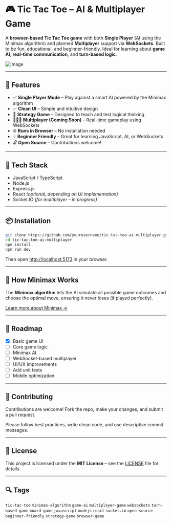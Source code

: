 
# 🎮 Tic Tac Toe – AI & Multiplayer Game

A **browser-based Tic Tac Toe game** with both **Single Player** (AI using the Minimax algorithm) and planned **Multiplayer** support via **WebSockets**. Built to be fun, educational, and beginner-friendly. Ideal for learning about **game AI**, **real-time communication**, and **turn-based logic**.

![image](https://github.com/user-attachments/assets/71ced3cf-346d-4515-872f-23945ecaafe9)

---

## 🚀 Features

- ✅ **Single Player Mode** – Play against a smart AI powered by the Minimax algorithm  
- ✅ **Clean UI** – Simple and intuitive design  
- 🧠 **Strategy Game** – Designed to teach and test logical thinking  
- 🧑‍🤝‍🧑 **Multiplayer (Coming Soon)** – Real-time gameplay using WebSockets  
- 🌐 **Runs in Browser** – No installation needed  
- 💡 **Beginner Friendly** – Great for learning JavaScript, AI, or WebSockets  
- 🔓 **Open Source** – Contributions welcome!  

---

## 🔧 Tech Stack

- JavaScript / TypeScript  
- Node.js  
- Express.js  
- React *(optional, depending on UI implementation)*  
- Socket.IO *(for multiplayer – in progress)*  

---

## 📦 Installation

```bash
git clone https://github.com/yourusername/tic-tac-toe-ai-multiplayer.git
cd tic-tac-toe-ai-multiplayer
npm install
npm run dev
````

Then open [http://localhost:5173](http://localhost:5173) in your browser.

---

## 🧠 How Minimax Works

The **Minimax algorithm** lets the AI simulate all possible game outcomes and choose the optimal move, ensuring it never loses (if played perfectly).

[Learn more about Minimax →](https://en.wikipedia.org/wiki/Minimax)

---

## 🎯 Roadmap

* [x] Basic game UI
* [ ] Core game logic
* [ ] Minimax AI
* [ ] WebSocket-based multiplayer
* [ ] UI/UX improvements
* [ ] Add unit tests
* [ ] Mobile optimization

---

## 🤝 Contributing

Contributions are welcome!
Fork the repo, make your changes, and submit a pull request.

Please follow best practices, write clean code, and use descriptive commit messages.

---

## 📄 License

This project is licensed under the **MIT License** – see the [LICENSE](./LICENSE) file for details.

---

## 🔍 Tags

`tic-tac-toe` `minimax-algorithm` `game-ai` `multiplayer-game` `websockets`
`turn-based-game` `board-game` `javascript` `nodejs` `react` `socket.io`
`open-source` `beginner-friendly` `strategy-game` `browser-game`
